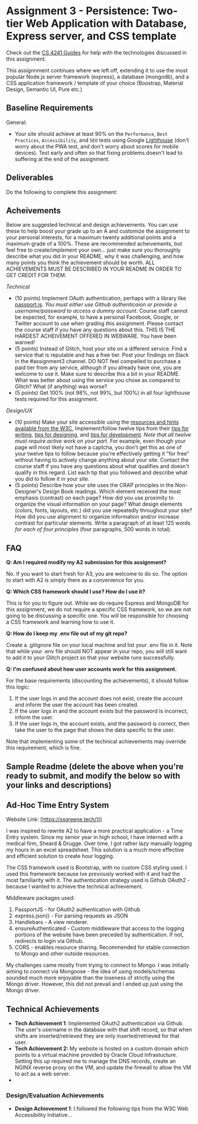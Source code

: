 Assignment 3 - Persistence: Two-tier Web Application with Database, Express server, and CSS template
====================================================================================================

Check out the [CS 4241 Guides](https://github.com/jmcuneo/cs4241-guides) for help with the technologies discussed in this assignment.

This assignnment continues where we left off, extending it to use the most popular Node.js server framework (express),
a database (mongodb), and a CSS application framework / template of your choice (Boostrap, Material Design, Semantic UI, Pure etc.)

Baseline Requirements
---------------------


General:

- Your site should achieve at least 90% on the `Performance`, `Best Practices`, `Accessibility`, and `SEO` tests
  using Google [Lighthouse](https://developers.google.com/web/tools/lighthouse) (don't worry about the PWA test, and don't worry about scores for mobile devices).
  Test early and often so that fixing problems doesn't lead to suffering at the end of the assignment.

Deliverables
------------

Do the following to complete this assignment:

Acheivements
------------

Below are suggested technical and design achievements. You can use these to help boost your grade up to an A and customize the
assignment to your personal interests, for a maximum twenty additional points and a maximum grade of a 100%.
These are recommended acheivements, but feel free to create/implement your own... just make sure you thoroughly describe what you did in your README,
why it was challenging, and how many points you think the achievement should be worth.
ALL ACHIEVEMENTS MUST BE DESCRIBED IN YOUR README IN ORDER TO GET CREDIT FOR THEM.

*Technical*

- (10 points) Implement OAuth authentication, perhaps with a library like [passport.js](http://www.passportjs.org/).
  *You must either use Github authenticaion or provide a username/password to access a dummy account*.
  Course staff cannot be expected, for example, to have a personal Facebook, Google, or Twitter account to use when grading this assignment.
  Please contact the course staff if you have any questions about this. THIS IS THE HARDEST ACHEIVEMENT OFFERED IN WEBWARE. You have been warned!
- (5 points) Instead of Glitch, host your site on a different service. Find a service that is reputable and has a free tier. Post your findings on Slack in the #assignment3 channel. DO NOT feel compelled to purchase a paid tier from any service, although if you already have one, you are welcome to use it. Make sure to describe this a bit in your README. What was better about using the service you chose as compared to Glitch? What (if anything) was worse?
- (5 points) Get 100% (not 98%, not 99%, but 100%) in all four lighthouse tests required for this assignment.

*Design/UX*

- (10 points) Make your site accessible using the [resources and hints available from the W3C](https://www.w3.org/WAI/), Implement/follow twelve tips from their [tips for writing](https://www.w3.org/WAI/tips/writing/), [tips for designing](https://www.w3.org/WAI/tips/designing/), and [tips for development](https://www.w3.org/WAI/tips/developing/). *Note that all twelve must require active work on your part*.
  For example, even though your page will most likely not have a captcha, you don't get this as one of your twelve tips to follow because you're effectively
  getting it "for free" without having to actively change anything about your site.
  Contact the course staff if you have any questions about what qualifies and doesn't qualify in this regard.
  List each tip that you followed and describe what you did to follow it in your site.
- (5 points) Describe how your site uses the CRAP principles in the Non-Designer's Design Book readings.
  Which element received the most emphasis (contrast) on each page?
  How did you use proximity to organize the visual information on your page?
  What design elements (colors, fonts, layouts, etc.) did you use repeatedly throughout your site?
  How did you use alignment to organize information and/or increase contrast for particular elements.
  Write a paragraph of at least 125 words *for each of four principles* (four paragraphs, 500 words in total).

FAQ
---

**Q: Am I required modify my A2 submission for this assignment?**

No. If you want to start fresh for A3, you are welcome to do so. The option to start with A2 is simply there as a convenience for you.

**Q: Which CSS framework should I use? How do I use it?**

This is for you to figure out. While we do require Express and MongoDB for this assignment, we do not require a specific CSS framework, so we are not going to be discussing a specific one. You will be responsible for choosing a CSS framework and learning how to use it.

**Q: How do I keep my .env file out of my git repo?**

Create a .gitignore file on your local machine and list your .env file in it. Note that while your .env file should NOT appear in your repo, you will still want to add it to your Glitch project so that your website runs successfully.

**Q: I'm confused about how user accounts work for this assignment.**

For the base requirements (discounting the achievements), it should follow this logic:

1. If the user logs in and the account does not exist, create the account and inform the user the account has been created.
2. If the user logs in and the account exists but the password is incorrect, inform the user.
3. If the user logs in, the account exists, and the password is correct, then take the user to the page that shows the data specific to the user.

Note that implementing some of the technical achievements may override this requirement, which is fine.

Sample Readme (delete the above when you're ready to submit, and modify the below so with your links and descriptions)
----------------------------------------------------------------------------------------------------------------------

## Ad-Hoc Time Entry System

Website Link: [https://ssgreene.tech/]()

I was inspired to rewrite A2 to have a more practical application - a Time Entry system. Since my senior year in high school, I have interned with a medical firm, Sheard & Drugge. Over time, I got rather lazy manually logging my hours in an excel spreadsheet. This solution is a much more effective and efficient solution to create hour logging.

The CSS framework used is Bootstrap, with no custom CSS styling used. I used this framework because Ive previously worked with it and had the most familiarity with it. The authentication strategy used is Github OAuth2 - because I wanted to achieve the technical achievement.

Middleware packages used:

1. PassportJS - for OAuth2 authentication with Github
2. express.json() - For parsing requests as JSON
3. Handlebars - A view renderer.
4. ensureAuthenticated - Custom middleware that access to the logging portions of the website have been preceded by authentication. If not, redirects to login via Github.
5. CORS - enables resource sharing. Recommended for stable connection to Mongo and other outside resources.

My challenges came mostly from trying to connect to Mongo. I was initially aiming to connect via Mongoose - the idea of using models/schemas sounded much more enjoyable than the loseness of strictly using the Mongo driver. However, this did not prevail and I ended up just using the Mongo driver. 

## Technical Achievements

- **Tech Achievement 1**: Implemented OAuth2 authentication via Github. The user's username in the database with that shift record, so that when shifts are inserted/retrieved they are only inserted/retrieved for that user.
- **Tech Achievement 2:** My website is hosted on a custom domain which points to a virtual machine provided by Oracle Cloud Infrastucture. Setting this up required me to manage the DNS records, create an NGINX reverse proxy on the VM, and update the firewall to allow the VM to act as a web server. 
- 

### Design/Evaluation Achievements

- **Design Achievement 1**: I followed the following tips from the W3C Web Accessibility Initiative...

